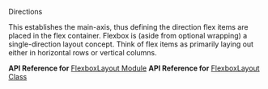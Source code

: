 Directions

This establishes the main-axis, thus defining the direction flex items are placed in the flex container. 
Flexbox is (aside from optional wrapping) a single-direction layout concept. 
Think of flex items as primarily laying out either in horizontal rows or vertical columns.
<snippet id='flexbox-direction-html'/>

**API Reference for** [FlexboxLayout Module](http://docs.nativescript.org/api-reference/modules/_ui_layouts_flexbox_layout_.html) 
**API Reference for** [FlexboxLayout Class](http://docs.nativescript.org/api-reference/classes/_ui_layouts_flexbox_layout_.flexboxlayout.html)
